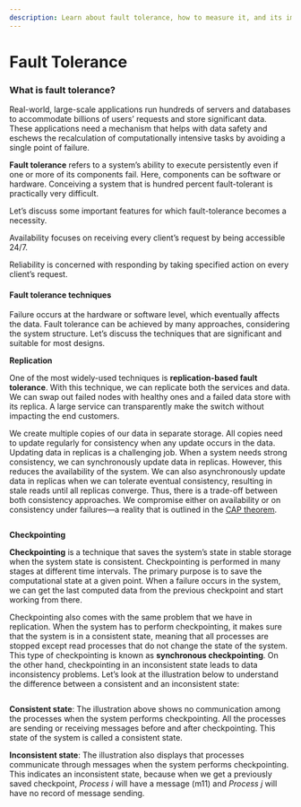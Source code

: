 ```yaml
---
description: Learn about fault tolerance, how to measure it, and its importance.
---
```


# Fault Tolerance

### What is fault tolerance? <a href="#what-is-fault-tolerance" id="what-is-fault-tolerance"></a>

Real-world, large-scale applications run hundreds of servers and databases to accommodate billions of users’ requests and store significant data. These applications need a mechanism that helps with data safety and eschews the recalculation of computationally intensive tasks by avoiding a single point of failure.

**Fault tolerance** refers to a system’s ability to execute persistently even if one or more of its components fail. Here, components can be software or hardware. Conceiving a system that is hundred percent fault-tolerant is practically very difficult.

Let’s discuss some important features for which fault-tolerance becomes a necessity.

Availability focuses on receiving every client’s request by being accessible 24/7.

Reliability is concerned with responding by taking specified action on every client’s request.

#### Fault tolerance techniques <a href="#fault-tolerance-techniques" id="fault-tolerance-techniques"></a>

Failure occurs at the hardware or software level, which eventually affects the data. Fault tolerance can be achieved by many approaches, considering the system structure. Let’s discuss the techniques that are significant and suitable for most designs.

**Replication**

One of the most widely-used techniques is **replication-based fault tolerance**. With this technique, we can replicate both the services and data. We can swap out failed nodes with healthy ones and a failed data store with its replica. A large service can transparently make the switch without impacting the end customers.

We create multiple copies of our data in separate storage. All copies need to update regularly for consistency when any update occurs in the data. Updating data in replicas is a challenging job. When a system needs strong consistency, we can synchronously update data in replicas. However, this reduces the availability of the system. We can also asynchronously update data in replicas when we can tolerate eventual consistency, resulting in stale reads until all replicas converge. Thus, there is a trade-off between both consistency approaches. We compromise either on availability or on consistency under failures—a reality that is outlined in the [CAP theorem](https://www.educative.io/edpresso/what-is-the-cap-theorem).

<figure><img src="https://kuweiguge.github.io/Grokking-Modern-System-Design-Interview-Gitbook/assets/Screenshot 2023-08-20 at 4.43.37 AM.png" alt=""><figcaption></figcaption></figure>

**Checkpointing**

**Checkpointing** is a technique that saves the system’s state in stable storage when the system state is consistent. Checkpointing is performed in many stages at different time intervals. The primary purpose is to save the computational state at a given point. When a failure occurs in the system, we can get the last computed data from the previous checkpoint and start working from there.

Checkpointing also comes with the same problem that we have in replication. When the system has to perform checkpointing, it makes sure that the system is in a consistent state, meaning that all processes are stopped except read processes that do not change the state of the system. This type of checkpointing is known as **synchronous checkpointing**. On the other hand, checkpointing in an inconsistent state leads to data inconsistency problems. Let’s look at the illustration below to understand the difference between a consistent and an inconsistent state:

<figure><img src="https://kuweiguge.github.io/Grokking-Modern-System-Design-Interview-Gitbook/assets/Screenshot 2023-08-20 at 4.44.05 AM.png" alt=""><figcaption></figcaption></figure>

**Consistent state**: The illustration above shows no communication among the processes when the system performs checkpointing. All the processes are sending or receiving messages before and after checkpointing. This state of the system is called a consistent state.

**Inconsistent state**: The illustration also displays that processes communicate through messages when the system performs checkpointing. This indicates an inconsistent state, because when we get a previously saved checkpoint, _Process i_ will have a message (m11​) and _Process j_ will have no record of message sending.

